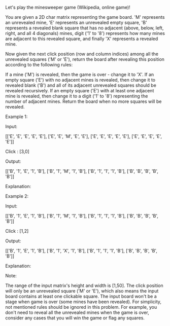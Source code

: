 Let's play the minesweeper game (Wikipedia, online game)!

You are given a 2D char matrix representing the game board. 'M' represents an unrevealed mine, 'E' represents an unrevealed empty square, 'B' represents a revealed blank square that has no adjacent (above, below, left, right, and all 4 diagonals) mines, digit ('1' to '8') represents how many mines are adjacent to this revealed square, and finally 'X' represents a revealed mine.

Now given the next click position (row and column indices) among all the unrevealed squares ('M' or 'E'), return the board after revealing this position according to the following rules:

If a mine ('M') is revealed, then the game is over - change it to 'X'.
If an empty square ('E') with no adjacent mines is revealed, then change it to revealed blank ('B') and all of its adjacent unrevealed squares should be revealed recursively.
If an empty square ('E') with at least one adjacent mine is revealed, then change it to a digit ('1' to '8') representing the number of adjacent mines.
Return the board when no more squares will be revealed.

Example 1:

Input:

[['E', 'E', 'E', 'E', 'E'],
['E', 'E', 'M', 'E', 'E'],
['E', 'E', 'E', 'E', 'E'],
['E', 'E', 'E', 'E', 'E']]

Click : [3,0]

Output:

[['B', '1', 'E', '1', 'B'],
['B', '1', 'M', '1', 'B'],
['B', '1', '1', '1', 'B'],
['B', 'B', 'B', 'B', 'B']]

Explanation:

Example 2:

Input:

[['B', '1', 'E', '1', 'B'],
['B', '1', 'M', '1', 'B'],
['B', '1', '1', '1', 'B'],
['B', 'B', 'B', 'B', 'B']]

Click : [1,2]

Output:

[['B', '1', 'E', '1', 'B'],
['B', '1', 'X', '1', 'B'],
['B', '1', '1', '1', 'B'],
['B', 'B', 'B', 'B', 'B']]

Explanation:

Note:

The range of the input matrix's height and width is [1,50].
The click position will only be an unrevealed square ('M' or 'E'), which also means the input board contains at least one clickable square.
The input board won't be a stage when game is over (some mines have been revealed).
For simplicity, not mentioned rules should be ignored in this problem. For example, you don't need to reveal all the unrevealed mines when the game is over, consider any cases that you will win the game or flag any squares.
